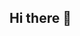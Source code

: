 ## Hi there 👋

<!--
**Will-56/Will-56** is a ✨ _special_ ✨ repository because its `README.md` (this file) appears on your GitHub profile.

 🔭 I’m currently working on my degree from Ohio University in Computer Science
-



